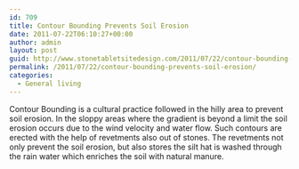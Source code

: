```yaml
---
id: 709
title: Contour Bounding Prevents Soil Erosion
date: 2011-07-22T06:10:27+00:00
author: admin
layout: post
guid: http://www.stonetabletsitedesign.com/2011/07/22/contour-bounding-prevents-soil-erosion/
permalink: /2011/07/22/contour-bounding-prevents-soil-erosion/
categories:
  - General living
---
```

Contour Bounding is a cultural practice followed in the hilly area to prevent soil erosion. In the sloppy areas where the gradient is beyond a limit the soil erosion occurs due to the wind velocity and water flow. Such contours are erected with the help of revetments also out of stones. The revetments not only prevent the soil erosion, but also stores the silt hat is washed through the rain water which enriches the soil with natural manure.